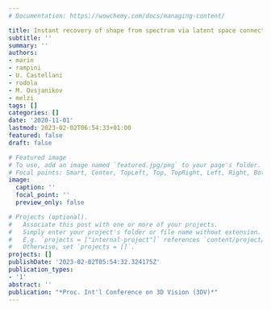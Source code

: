 ```yaml
---
# Documentation: https://wowchemy.com/docs/managing-content/

title: Instant recovery of shape from spectrum via latent space connections
subtitle: ''
summary: ''
authors:
- marin
- rampini
- U. Castellani
- rodola
- M. Ovsjanikov
- melzi
tags: []
categories: []
date: '2020-11-01'
lastmod: 2023-02-02T06:54:33+01:00
featured: false
draft: false

# Featured image
# To use, add an image named `featured.jpg/png` to your page's folder.
# Focal points: Smart, Center, TopLeft, Top, TopRight, Left, Right, BottomLeft, Bottom, BottomRight.
image:
  caption: ''
  focal_point: ''
  preview_only: false

# Projects (optional).
#   Associate this post with one or more of your projects.
#   Simply enter your project's folder or file name without extension.
#   E.g. `projects = ["internal-project"]` references `content/project/deep-learning/index.md`.
#   Otherwise, set `projects = []`.
projects: []
publishDate: '2023-02-02T05:54:32.324175Z'
publication_types:
- '1'
abstract: ''
publication: "*Proc. Int'l Conference on 3D Vision (3DV)*"
---
```

